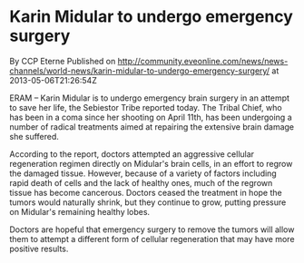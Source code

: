 # Karin Midular to undergo emergency surgery
By CCP Eterne
Published on http://community.eveonline.com/news/news-channels/world-news/karin-midular-to-undergo-emergency-surgery/ at 2013-05-06T21:26:54Z

ERAM – Karin Midular is to undergo emergency brain surgery in an attempt to save her life, the Sebiestor Tribe reported today. The Tribal Chief, who has been in a coma since her shooting on April 11th, has been undergoing a number of radical treatments aimed at repairing the extensive brain damage she suffered.

According to the report, doctors attempted an aggressive cellular regeneration regimen directly on Midular's brain cells, in an effort to regrow the damaged tissue. However, because of a variety of factors including rapid death of cells and the lack of healthy ones, much of the regrown tissue has become cancerous. Doctors ceased the treatment in hope the tumors would naturally shrink, but they continue to grow, putting pressure on Midular's remaining healthy lobes.

Doctors are hopeful that emergency surgery to remove the tumors will allow them to attempt a different form of cellular regeneration that may have more positive results.

